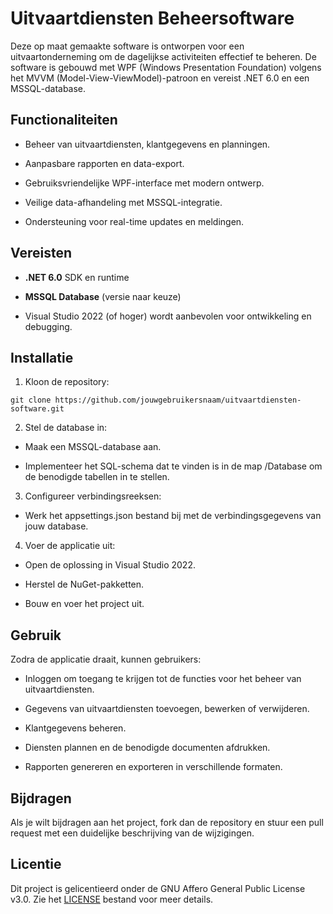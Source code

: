 # Uitvaartdiensten Beheersoftware

Deze op maat gemaakte software is ontworpen voor een uitvaartonderneming om de dagelijkse activiteiten effectief te beheren. De software is gebouwd met WPF (Windows Presentation Foundation) volgens het MVVM (Model-View-ViewModel)-patroon en vereist .NET 6.0 en een MSSQL-database.

## Functionaliteiten

- Beheer van uitvaartdiensten, klantgegevens en planningen.

- Aanpasbare rapporten en data-export.

- Gebruiksvriendelijke WPF-interface met modern ontwerp.

- Veilige data-afhandeling met MSSQL-integratie.

- Ondersteuning voor real-time updates en meldingen.


## Vereisten

- **.NET 6.0** SDK en runtime

- **MSSQL Database** (versie naar keuze)

- Visual Studio 2022 (of hoger) wordt aanbevolen voor ontwikkeling en debugging.


## Installatie

1. Kloon de repository:

```
git clone https://github.com/jouwgebruikersnaam/uitvaartdiensten-software.git
```

2. Stel de database in:

  - Maak een MSSQL-database aan.

  - Implementeer het SQL-schema dat te vinden is in de map /Database om de benodigde tabellen in te stellen.



3. Configureer verbindingsreeksen:

  - Werk het appsettings.json bestand bij met de verbindingsgegevens van jouw database.



4. Voer de applicatie uit:

  - Open de oplossing in Visual Studio 2022.

  - Herstel de NuGet-pakketten.

  - Bouw en voer het project uit.

## Gebruik

Zodra de applicatie draait, kunnen gebruikers:

- Inloggen om toegang te krijgen tot de functies voor het beheer van uitvaartdiensten.

- Gegevens van uitvaartdiensten toevoegen, bewerken of verwijderen.

- Klantgegevens beheren.

- Diensten plannen en de benodigde documenten afdrukken.

- Rapporten genereren en exporteren in verschillende formaten.


## Bijdragen

Als je wilt bijdragen aan het project, fork dan de repository en stuur een pull request met een duidelijke beschrijving van de wijzigingen.

## Licentie

Dit project is gelicentieerd onder de GNU Affero General Public License v3.0. Zie het [LICENSE](LICENSE) bestand voor meer details.
